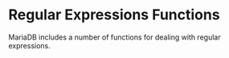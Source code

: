 
# Regular Expressions Functions

MariaDB includes a number of functions for dealing with regular expressions.


